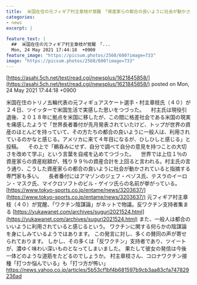 ```yaml
---
title:  米国在住の元フィギア村主章枝が覚醒　「資産家らの都合の良いように社会が動かされている」　反ワクチンから支持が集まる  
categories:
- news
excerpt: |
  
feature_text: |
  ##  米国在住の元フィギア村主章枝が覚醒　「...
  Mon, 24 May 2021 17:44:18  +0900
feature_image: "https://picsum.photos/2560/600?image=733"
image: "https://picsum.photos/2560/600?image=733"
---
```


[https://asahi.5ch.net/test/read.cgi/newsplus/1621845858/](https://asahi.5ch.net/test/read.cgi/newsplus/1621845858/)
posted on Mon, 24 May 2021 17:44:18  +0900

<!--more-->

米国在住のトリノ五輪代表の元フィギュアスケート選手・村主章枝氏（４０）が２４日、ツイッターで米国生活で実感した思いをつづった。 　村主氏は現役引退後、２０１８年に拠点を米国に移したが、この間に格差社会である米国の現実を痛感したようで「世界長者番付が先月発表されていたけど、トップが世界の資産のほとんどを持っていて、その方たちの都合の良いように一般人は、利用されているのかなと感じる。アメリカに来て４年目になるが、ひしひしと感じる」と投稿。 　その上で「鵜呑みにせず、自分で調べて自分の意見を持つことの大切さを改めて学ぶ」という言葉を自戒を込めてつづった。 　世界では上位１％の資産家らの資産総額が、残り９９％の資産合計を上回ると言われる。村主氏の言う通り、こうした資産家らの都合の良いように社会が動かされていると指摘する専門家も多い。 　長者番付にはアマゾンのジェフ・ベゾス氏、テスラのイーロン・マスク氏、マイクロソフトのビル・ゲイツ氏らの名前が挙がっている。 [https://www.tokyo-sports.co.jp/entame/news/3203637/](https://www.tokyo-sports.co.jp/entame/news/3203637/) 元フィギア村主章枝（４０）が覚醒、「ワクチン陰謀論」がネットで物議。反ワクチン支持者集まる [https://yukawanet.com/archives/suguri2021524.html](https://yukawanet.com/archives/suguri2021524.html) また、一般人は都合のいいように利用されていると感じるという。 ワクチンに関する何らかの陰謀論を身にしみているようではあります。 この発言に対し、多くの賛同の声が寄せられております。 しかし、その多くは「反ワクチン」支持者であり、ツイートが、濃ゆく味わい深いものとなってしまいました。 果たして彼女の発信は今後一体どのような道筋をたどるのでしょうか。 村主章枝さん、コロナワクチン接種「打つか悩んでいる」も「打つ方が怖い」 https://news.yahoo.co.jp/articles/5b53cf1bf4b681597b9cb3aa83cfa747829236ad
